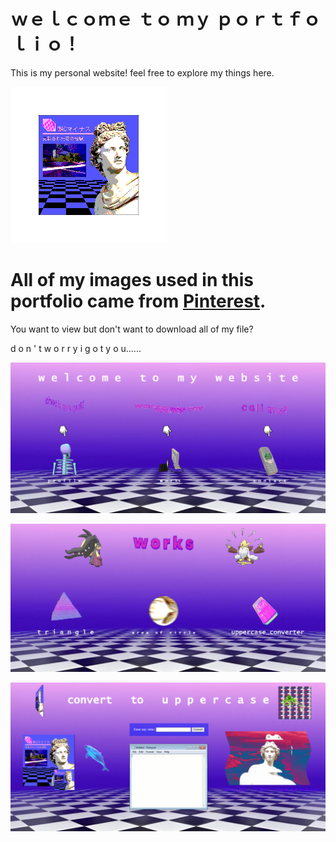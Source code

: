 # ｗｅｌｃｏｍｅ ｔｏ  ｍｙ ｐｏｒｔｆｏｌｉｏ！

This is my personal website! feel free to explore my things here.

![Spinning](https://github.com/Mattillac/personal_web_portfolio/blob/main/static/images/album.gif)
 
# All of my images used in this portfolio came from [Pinterest](https://ph.pinterest.com/pin/43910165110412752/).
 
You want to view but don't want to download all of my file?

d o n ' t  w o r r y  i   g o t   y o u......

![sneak p e e k](https://github.com/Mattillac/personal_web_portfolio/blob/main/static/images/Screenshot%202025-10-08%20162033.png)

![sneak p e e k](https://github.com/Mattillac/personal_web_portfolio/blob/main/static/images/Screenshot%202025-10-08%20162044.png)

![sneak p e e k](https://github.com/Mattillac/personal_web_portfolio/blob/main/static/images/Screenshot%202025-10-08%20162059.png)